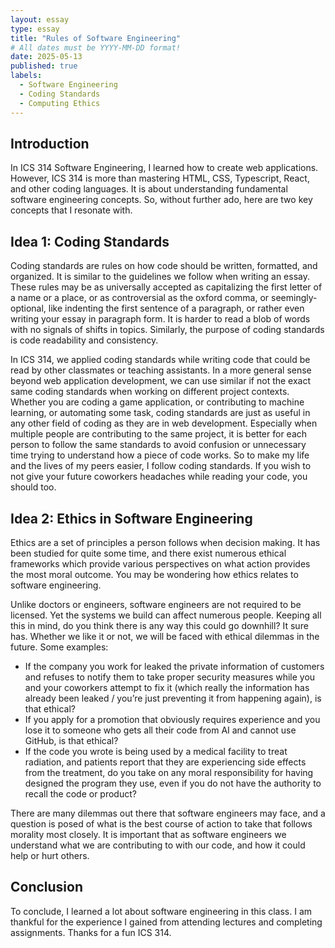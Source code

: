 ```yaml
---
layout: essay
type: essay
title: "Rules of Software Engineering"
# All dates must be YYYY-MM-DD format!
date: 2025-05-13
published: true
labels:
  - Software Engineering
  - Coding Standards
  - Computing Ethics
---
```


## Introduction
In ICS 314 Software Engineering, I learned how to create web applications. However, ICS 314 is more than mastering HTML, CSS, Typescript, React, and other coding languages. It is about understanding fundamental software engineering concepts. So, without further ado, here are two key concepts that I resonate with. 

## Idea 1: Coding Standards
Coding standards are rules on how code should be written, formatted, and organized. It is similar to the guidelines we follow when writing an essay. These rules may be as universally accepted as capitalizing the first letter of a name or a place, or as controversial as the oxford comma, or seemingly-optional, like indenting the first sentence of a paragraph, or rather even writing your essay in paragraph form. It is harder to read a blob of words with no signals of shifts in topics. Similarly, the purpose of coding standards is code readability and consistency.

In ICS 314, we applied coding standards while writing code that could be read by other classmates or teaching assistants. In a more general sense beyond web application development, we can use similar if not the exact same coding standards when working on different project contexts. Whether you are coding a game application, or contributing to machine learning, or automating some task, coding standards are just as useful in any other field of coding as they are in web development. Especially when multiple people are contributing to the same project, it is better for each person to follow the same standards to avoid confusion or unnecessary time trying to understand how a piece of code works. So to make my life and the lives of my peers easier, I follow coding standards. If you wish to not give your future coworkers headaches while reading your code, you should too. 

## Idea 2: Ethics in Software Engineering
Ethics are a set of principles a person follows when decision making. It has been studied for quite some time, and there exist numerous ethical frameworks which provide various perspectives on what action provides the most moral outcome. You may be wondering how ethics relates to software engineering. 

Unlike doctors or engineers, software engineers are not required to be licensed. Yet the systems we build can affect numerous people. Keeping all this in mind, do you think there is any way this could go downhill? It sure has. Whether we like it or not, we will be faced with ethical dilemmas in the future. Some examples:

- If the company you work for leaked the private information of customers and refuses to notify them to take proper security measures while you and your coworkers attempt to fix it (which really the information has already been leaked / you’re just preventing it from happening again), is that ethical? 
- If you apply for a promotion that obviously requires experience and you lose it to someone who gets all their code from AI and cannot use GitHub, is that ethical? 
- If the code you wrote is being used by a medical facility to treat radiation, and patients report that they are experiencing side effects from the treatment, do you take on any moral responsibility for having designed the program they use, even if you do not have the authority to recall the code or product? 

There are many dilemmas out there that software engineers may face, and a question is posed of what is the best course of action to take that follows morality most closely. It is important that as software engineers we understand what we are contributing to with our code, and how it could help or hurt others. 

## Conclusion
To conclude, I learned a lot about software engineering in this class. I am thankful for the experience I gained from attending lectures and completing assignments. Thanks for a fun ICS 314. 

